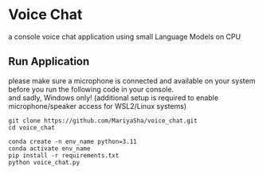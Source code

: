 # Voice Chat
a console voice chat application using small Language Models on CPU

## Run Application
please make sure a microphone is connected and available on your system before you run the following code in your console.
<br>
and sadly, Windows only! (additional setup is required to enable microphone/speaker access for WSL2/Linux systems)
```
git clone https://github.com/MariyaSha/voice_chat.git
cd voice_chat

conda create -n env_name python=3.11
conda activate env_name
pip install -r requirements.txt
python voice_chat.py
```
